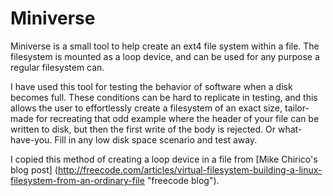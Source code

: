 Miniverse
========

Miniverse is a small tool to help create an ext4 file system within a file.
The filesystem is mounted as a loop device, and can be used for any purpose
a regular filesystem can.

I have used this tool for testing the behavior of software when a disk becomes
full. These conditions can be hard to replicate in testing, and this allows
the user to effortlessly create a filesystem of an exact size, tailor-made
for recreating that odd example where the header of your file can be written
to disk, but then the first write of the body is rejected. Or what-have-you.
Fill in any low disk space scenario and test away.

I copied this method of creating a loop device in a file from [Mike Chirico's
blog post] (http://freecode.com/articles/virtual-filesystem-building-a-linux-filesystem-from-an-ordinary-file "freecode blog").
